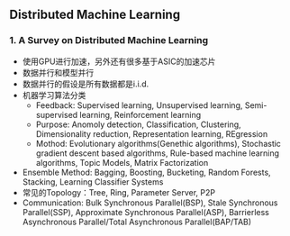 ## Distributed Machine Learning

### 1. A Survey on Distributed Machine Learning
- 使用GPU进行加速，另外还有很多基于ASIC的加速芯片
- 数据并行和模型并行
- 数据并行的假设是所有数据都是i.i.d.
- 机器学习算法分类
  - Feedback: Supervised learning, Unsupervised learning, Semi-supervised learning, Reinforcement learning
  - Purpose: Anomoly detection, Classification, Clustering, Dimensionality reduction, Representation learning, REgression
  - Mothod: Evolutionary algorithms(Genethic algorithms), Stochastic gradient descent based algorithms, Rule-based machine learning algorithms, Topic Models, Matrix Factorization
- Ensemble Method: Bagging, Boosting, Bucketing, Random Forests, Stacking, Learning Classifier Systems
- 常见的Topology：Tree, Ring, Parameter Server, P2P
- Communication: Bulk Synchronous Parallel(BSP), Stale Synchronous Parallel(SSP), Approximate Synchronous Parallel(ASP), Barrierless Asynchronous Parallel/Total Asynchronous Parallel(BAP/TAB)
